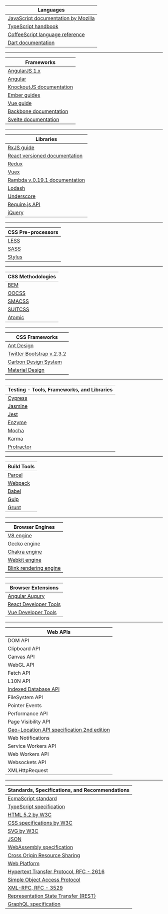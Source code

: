 | Languages |
| --- |
| [JavaScript documentation by Mozilla](https://developer.mozilla.org/en-US/docs/Web/JavaScript) |
| [TypeScript handbook](https://www.typescriptlang.org/docs/handbook/basic-types.html) |
| [CoffeeScript language reference](https://coffeescript.org/#language) |
| [Dart documentation](https://dart.dev/guides) |

---

| Frameworks |
| --- |
| [AngularJS 1.x](https://docs.angularjs.org/guide) |
| [Angular](https://angular.io/docs) |
| [KnockoutJS documentation](https://knockoutjs.com/documentation/introduction.html) |
| [Ember guides](https://guides.emberjs.com/release/) |
| [Vue guide](https://vuejs.org/v2/guide/) |
| [Backbone documentation](https://backbonejs.org) |
| [Svelte documentation](https://svelte.dev/docs) |

---

| Libraries |
| --- |
| [RxJS guide](https://rxjs.dev/guide/overview) |
| [React versioned documentation](https://reactjs.org/versions) |
| [Redux](https://redux.js.org/introduction/getting-started) |
| [Vuex](https://vuex.vuejs.org/guide/) |
| [Rambda v.0.19.1 documentation](https://ramdajs.com/0.19.1/docs/) |
| [Lodash](https://lodash.com/docs/) |
| [Underscore](https://underscorejs.org) |
| [Require.js API](https://requirejs.org/docs/api.html) |
| [jQuery](https://api.jquery.com) |

---

| CSS Pre-processors |
| --- |
| [LESS](http://lesscss.org) |
| [SASS](https://sass-lang.com/documentation/file.SASS_REFERENCE.html) |
| [Stylus](http://stylus-lang.com/) |

---

| CSS Methodologies |
| --- |
| [BEM](http://getbem.com/introduction/) |
| [OOCSS](http://oocss.org/) |
| [SMACSS](http://smacss.com/) |
| [SUITCSS](http://suitcss.github.io/) |
| [Atomic](https://github.com/nemophrost/atomic-css) |

---

| CSS Frameworks |
| --- |
| [Ant Design](https://ant.design/docs/spec/introduce) |
| [Twitter Bootstrap v.2.3.2](https://getbootstrap.com/2.3.2/getting-started.html) |
| [Carbon Design System](https://www.carbondesignsystem.com) |
| [Material Design](https://material.io/design/) |

---

| Testing - Tools, Frameworks, and Libraries|
| --- |
| [Cypress](docs.cypress.io/guides/) |
| [Jasmine](https://jasmine.github.io) |
| [Jest](https://jestjs.io/docs/en/getting-started) |
| [Enzyme](https://airbnb.io/enzyme/docs/api/) |
| [Mocha](https://mochajs.org/api/mocha.js.html) |
| [Karma](https://karma-runner.github.io/4.0/intro/how-it-works.html) |
| [Protractor](https://www.protractortest.org/#/api) |

---

| Build Tools |
| --- |
| [Parcel](https://parceljs.org/getting_started.html) |
| [Webpack](https://webpack.js.org/concepts) |
| [Babel](https://babeljs.io/docs/en/) |
| [Gulp](https://gulpjs.com/docs/en/getting-started/quick-start) |
| [Grunt](https://gruntjs.com/getting-started) |

---

| Browser Engines |
| --- |
| [V8 engine](https://v8.dev/docs) |
| [Gecko engine](https://wiki.mozilla.org/Gecko:Home_Page) |
| [Chakra engine](https://github.com/Microsoft/ChakraCore/wiki/JavaScript-Runtime-(JSRT)-Overview) |
| [Webkit engine](https://webkit.org/status/) |
| [Blink rendering engine](https://www.chromium.org/blink) |

---

| Browser Extensions |
| --- |
| [Angular Augury](https://augury.rangle.io/pages/guides/index.html) |
| [React Developer Tools](https://github.com/facebook/react-devtools) |
| [Vue Developer Tools](https://github.com/vuejs/vue-devtools) |

---

| Web APIs |
| --- |
| DOM API |
| Clipboard API |
| Canvas API |
| WebGL API |
| Fetch API |
| L10N API |
| [Indexed Database API](https://www.w3.org/TR/IndexedDB/) |
| FileSystem API |
| Pointer Events |
| Performance API |
| Page Visibility API |
| [Geo-Location API specification 2nd edition](https://www.w3.org/TR/2016/REC-geolocation-API-20161108/) |
| Web Notifications |
| Service Workers API |
| Web Workers API |
| Websockets API |
| XMLHttpRequest |

---

| Standards, Specifications, and Recommendations |
| --- |
| [EcmaScript standard](https://www.ecma-international.org/publications/standards/Ecma-262.htm) |
| [TypeScript specification](https://github.com/Microsoft/TypeScript/blob/master/doc/spec.md) |
| [HTML 5.2 by W3C](https://www.w3.org/TR/2017/REC-html52-20171214/) |
| [CSS specifications by W3C](https://www.w3.org/Style/CSS/specs.en.html) |
| [SVG by W3C](https://www.w3.org/TR/SVG2/) |
| [JSON](https://jsonapi.org) |
| [WebAssembly specification](https://webassembly.github.io/spec/core/) |
| [Cross Origin Resource Sharing](https://www.w3.org/TR/cors/) |
| [Web Platform](https://webplatform.github.io/) |
| [Hypertext Transfer Protocol, RFC - 2616](https://tools.ietf.org/html/rfc2616) |
| [Simple Object Access Protocol](https://www.w3.org/TR/2000/NOTE-SOAP-20000508/) |
| [XML-RPC, RFC - 3529](https://tools.ietf.org/html/rfc3529) |
| [Representation State Transfer (REST)](https://www.ics.uci.edu/~fielding/pubs/dissertation/rest_arch_style.htm) |
| [GraphQL specification](https://graphql.github.io/graphql-spec/June2018/) |

